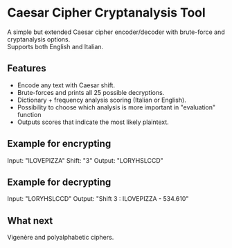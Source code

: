 # Caesar Cipher Cryptanalysis Tool  

A simple but extended Caesar cipher encoder/decoder with brute-force and cryptanalysis options.  
Supports both English and Italian.  

## Features
- Encode any text with Caesar shift.  
- Brute-forces and prints all 25 possible decryptions.  
- Dictionary + frequency analysis scoring (Italian or English).
- Possibility to choose which analysis is more important in "evaluation" function
- Outputs scores that indicate the most likely plaintext.  

## Example for encrypting
Input: "ILOVEPIZZA" Shift: "3"
Output: "LORYHSLCCD"

## Example for decrypting
Input: "LORYHSLCCD"
Output: "Shift 3  : ILOVEPIZZA - 534.610"

## What next
Vigenère and polyalphabetic ciphers.
